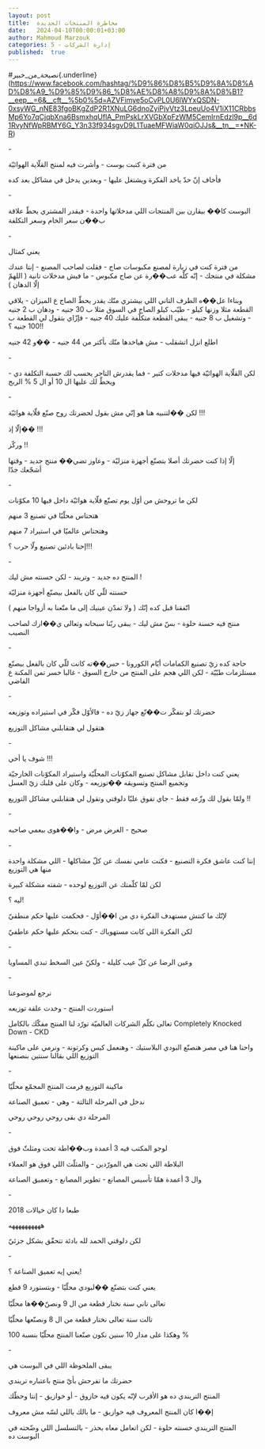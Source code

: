 ```yaml
---
layout: post
title:  مخاطرة المنتجات الجديدة
date:   2024-04-10T00:00:01+03:00
author: Mahmoud Marzouk
categories: 5 - إدارة الشركات
published:  true
---
```

\#نصيحة_من_خبير{.underline}(https://www.facebook.com/hashtag/%D9%86%D8%B5%D9%8A%D8%AD%D8%A9_%D9%85%D9%86_%D8%AE%D8%A8%D9%8A%D8%B1?__eep__=6&__cft__%5b0%5d=AZVFimye5oCvPL0U6lWYxQSDN-0xsyWG_nNE83fgoBKgZdP2R1XNuLG6dnoZyiPjvVtz3LpeuUo4V1iX11CRbbsMp6Yo7qCjqbXna6BsmxhqUflA_PmPskLrXVGbXpFzWM5CemlrnEdzl9p__6d1RvyNfWpRBMY6G_Y3n33f934sgvD9L1TuaeMFWiaW0qiOJJs&__tn__=*NK-R)

\-

من فترة كتبت بوست - وأشرت فيه لمنتج القلّاية الهوائيّة

فأخاف إنّ حدّ ياخد الفكرة ويشتغل عليها - وبعدين يدخل في مشاكل بعد
كده

\-

البوست كا�� بيقارن بين المنتجات اللي مدخلاتها واحدة - فيقدر المشتري يحطّ
علاقة ب��ن سعر الخام وسعر التكلفة

\-

يعني كمثال

من فترة كنت في زيارة لمصنع مكبوسات صاج - فقلت لصاحب المصنع - إنتا عندك
مشكلة في منتجك - إنّه كلّه عب��رة عن صاج مكبوس - ما فيش مدخلات تانية (
اللهمّ إلّا الدهان )

وبناءا عل��ه الطرف التاني اللي بيشتري منّك يقدر يحطّ الصاج ع الميزان -
يلاقي القطعة مثلا وزنها كيلو - طيّب كيلو الصاج في السوق مثلا ب 30 جنيه -
ودهان ب 2 جنيه - وتشغيل ب 8 جنيه - يبقى القطعة متكلّفة عليك 40 جنيه -
فإزّاي بتقول لي القطعة ب 100 جنيه ؟!!

اطلع انزل اتشقلب - مش هياخدها منّك بأكتر من 44 جنيه - ��و 42
جنيه

\-

لكن القلّاية الهوائيّة فيها مدخلات كتير - فما يقدرش التاجر يحسب لك حسبة
التكلفة دي - ويحطّ لك عليها ال 10 أو ال 5 % الربح

\-

لكن ��لتنبيه هنا هو إنّي مش بقول لحضرتك روح صنّع قلّاية هوائيّة
!!!

إلّا إذ�� !!!

وركّز !!

إلّا إذا كنت حضرتك أصلا بتصنّع أجهزة منزليّة - وعاوز تضي�� منتج جديد -
وقتها أشجّعك جدّا

\-

لكن ما تروحش من أوّل يوم تصنّع قلّاية هوائيّة داخل فيها 10
مكوّنات

هتحتاس محلّيّا في تصنيع 3 منهم

وهتحتاس عالميّا في استيراد 7 منهم

إحنا بادئين تصنيع ولّا حرب ؟!!!

\-

المنتج ده جديد - وتريند - لكن حسنته مش ليك !

حسنته للّي كان بالفعل بيصنّع أجهزة منزليّة

اتّفقنا قبل كده إنّك ( ولا تمدّن عينيك إلى ما متّعنا به أزواجا
منهم )

منتج فيه حسنة حلوة - بسّ مش ليك - يبقى ربّنا سبحانه وتعالى ي��ارك لصاحب
النصيب

\-

حاجة كده زيّ تصنيع الكمامات أيّام الكورونا - حس��ته كانت للّي كان بالفعل
بيصنّع مستلزمات طبّيّة - لكن اللي هجم على المنتج من خارج السوق - غالبا خسر
تمن المكنة ع الفاضي

\-

حضرتك لو بتفكّر ت��نّع جهاز زيّ ده - فالأوّل فكّر في استيراده
وتوزيعه

هتقول لي هتقابلني مشاكل التوزيع

\-

شوف يا أخي !!!

يعني كنت داخل تقابل مشاكل تصنيع المكوّنات المحلّيّة واستيراد المكوّنات
الخارجيّة وتجميع المنتج وتسويقه ��توزيعه - وكان على قلبك زيّ
العسل

ولمّا بقول لك وزّعه فقط - جاي تفوق عليّا دلوقتي وتقول لي هتقابلني مشاكل
التوزيع !!

\-

صحيح - الغرض مرض - وا��هوى بيعمي صاحبه

\-

إنتا كنت عاشق فكرة التصنيع - فكنت عامي نفسك عن كلّ مشاكلها - اللي مشكلة
واحدة منها هي التوزيع

لكن لمّا كلّمتك عن التوزيع لوحده - شفته مشكلة كبيرة

ليه ؟!

لإنّك ما كنتش مستهدف الفكرة دي من ا��أوّل - فحكمت عليها حكم
منطقيّ

لكن الفكرة اللي كانت مستهوياك - كنت بتحكم عليها حكم عاطفيّ

\-

وعين الرضا عن كلّ عيب كليلة - ولكنّ عين السخط تبدي المساويا

\-

نرجع لموضوعنا

استوردت المنتج - وخدت علقة توزيعه

تعالى نكلّم الشركات العالميّة تورّد لنا المنتج مفكّك بالكامل
Completely Knocked Down - CKD

واحنا هنا في مصر هنصنّع البودي البلاستيك - وهنعمل كيس وكرتونة - ونرمي
على ماكينة التوزيع اللي بقالنا سنتين بنصنعها

\-

ماكينة التوزيع فرمت المنتج المجمّع محلّيّا

ندخل في المرحلة التالتة - وهي - تعميق الصناعة

المرحلة دي بقى روحي روحي روحي

\-

لوجو المكتب فيه 3 أعمدة وب��اطة تحت ومثلثّ فوق

البلاطة اللي تحت هي المورّدين - والمثلّث اللي فوق هو العملاء

وال 3 أعمدة همّا تأسيس المصانع - تطوير المصانع - وتعميق
الصناعة

\-

طبعا دا كان خيالات 2018

ههههههههههه

لكن دلوقتي الحمد لله بادئة تتحقّق بشكل جزئيّ

\-

يعني إيه تعميق الصناعة ؟!

يعني كنت بتصنّع ��لبودي محلّيّا - وبتستورد 9 قطع

تعالى تاني سنة نختار قطعة من ال 9 ونصنّ��ها محلّيّا

تالت سنة تعالى نختار قطعة من ال 8 ونصنّعها محلّيّا

وهكذا على مدار 10 سنين نكون صنّعنا المنتج محلّيّا بنسبة 100 %

\-

يبقى الملحوظة اللي في البوست هي

حضرتك ما تفرحش بأيّ منتج باعتباره تريندي

المنتج التريندي ده هو الأقرب لإنّه يكون فيه خازوق - أو خوازيق - إنتا
وحظّك

إ��ا كان المنتج المعروف فيه خوازيق - ما بالك باللي لسّه مش
معروف

المنتج التريندي حسنته حلوة - لكن اتعامل معاه بحذر - بالتسلسل اللي وضّحته
في البوست ده
